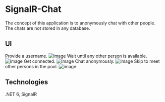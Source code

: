 # SignalR-Chat
The concept of this application is to anonymously chat with other people. The chats are not stored in any database. 
## UI
Provide a username.
![image](https://user-images.githubusercontent.com/34129377/226182002-32ac3d67-b6f9-4e75-b615-1edf3df9c8f2.png)
Wait until any other person is available.
![image](https://user-images.githubusercontent.com/34129377/226182054-5accb38c-513e-409f-8cf6-64f50727d32d.png)
Get connected.
![image](https://user-images.githubusercontent.com/34129377/226182173-cf7875e0-1f48-4d1b-84bc-6ef23ebdd94c.png)
Chat anonymously.
![image](https://user-images.githubusercontent.com/34129377/226182303-38872bb4-db38-429e-9852-062643be6116.png)
Skip to meet other persons in the pool.
![image](https://user-images.githubusercontent.com/34129377/226182543-03855bc2-975d-4b67-a73d-276dfbc07b6d.png)
## Technologies
.NET 6, SignalR
